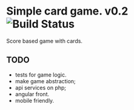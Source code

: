 Simple card game. v0.2  ![Build Status](https://travis-ci.org/pomaxa/takeAGuess.svg?branch=v0.1)
======================

Score based game with cards.

TODO
----------
- tests for game logic.
- make game abstraction;
- api services on php;
- angular front.
- mobile friendly.
